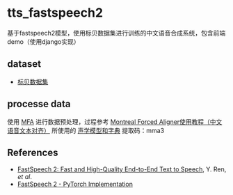 # tts_fastspeech2
基于fastspeech2模型，使用标贝数据集进行训练的中文语音合成系统，包含前端demo（使用django实现）

## dataset
- [标贝数据集](https://www.data-baker.com/data/index/TNtts)

## processe data
使用 [MFA](https://mfa-models.readthedocs.io/en/latest/index.html) 进行数据预处理，过程参考 [Montreal Forced Aligner使用教程（中文语音文本对齐）](https://zhuanlan.zhihu.com/p/613596010)
所使用的 [声学模型和字典](https://pan.baidu.com/s/14tqUZZ-0vLOTaeaVmFAt-A?pwd=mma3#list/path=%2F) 提取码：mma3

## References
- [FastSpeech 2: Fast and High-Quality End-to-End Text to Speech](https://arxiv.org/abs/2006.04558), Y. Ren, *et al*.
- [FastSpeech 2 - PyTorch Implementation](https://github.com/ming024/FastSpeech2) 